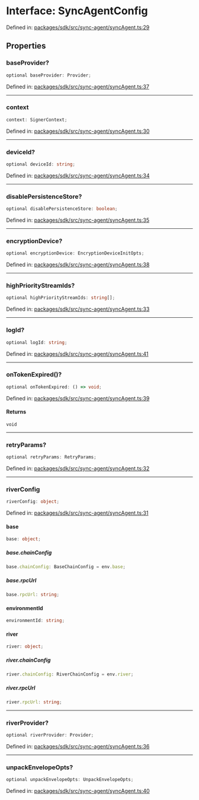 # Interface: SyncAgentConfig

Defined in: [packages/sdk/src/sync-agent/syncAgent.ts:29](https://github.com/towns-protocol/towns/blob/0db1fd0ac7258e8db8cedfb6183e8eade8284fa1/packages/sdk/src/sync-agent/syncAgent.ts#L29)

## Properties

### baseProvider?

```ts
optional baseProvider: Provider;
```

Defined in: [packages/sdk/src/sync-agent/syncAgent.ts:37](https://github.com/towns-protocol/towns/blob/0db1fd0ac7258e8db8cedfb6183e8eade8284fa1/packages/sdk/src/sync-agent/syncAgent.ts#L37)

***

### context

```ts
context: SignerContext;
```

Defined in: [packages/sdk/src/sync-agent/syncAgent.ts:30](https://github.com/towns-protocol/towns/blob/0db1fd0ac7258e8db8cedfb6183e8eade8284fa1/packages/sdk/src/sync-agent/syncAgent.ts#L30)

***

### deviceId?

```ts
optional deviceId: string;
```

Defined in: [packages/sdk/src/sync-agent/syncAgent.ts:34](https://github.com/towns-protocol/towns/blob/0db1fd0ac7258e8db8cedfb6183e8eade8284fa1/packages/sdk/src/sync-agent/syncAgent.ts#L34)

***

### disablePersistenceStore?

```ts
optional disablePersistenceStore: boolean;
```

Defined in: [packages/sdk/src/sync-agent/syncAgent.ts:35](https://github.com/towns-protocol/towns/blob/0db1fd0ac7258e8db8cedfb6183e8eade8284fa1/packages/sdk/src/sync-agent/syncAgent.ts#L35)

***

### encryptionDevice?

```ts
optional encryptionDevice: EncryptionDeviceInitOpts;
```

Defined in: [packages/sdk/src/sync-agent/syncAgent.ts:38](https://github.com/towns-protocol/towns/blob/0db1fd0ac7258e8db8cedfb6183e8eade8284fa1/packages/sdk/src/sync-agent/syncAgent.ts#L38)

***

### highPriorityStreamIds?

```ts
optional highPriorityStreamIds: string[];
```

Defined in: [packages/sdk/src/sync-agent/syncAgent.ts:33](https://github.com/towns-protocol/towns/blob/0db1fd0ac7258e8db8cedfb6183e8eade8284fa1/packages/sdk/src/sync-agent/syncAgent.ts#L33)

***

### logId?

```ts
optional logId: string;
```

Defined in: [packages/sdk/src/sync-agent/syncAgent.ts:41](https://github.com/towns-protocol/towns/blob/0db1fd0ac7258e8db8cedfb6183e8eade8284fa1/packages/sdk/src/sync-agent/syncAgent.ts#L41)

***

### onTokenExpired()?

```ts
optional onTokenExpired: () => void;
```

Defined in: [packages/sdk/src/sync-agent/syncAgent.ts:39](https://github.com/towns-protocol/towns/blob/0db1fd0ac7258e8db8cedfb6183e8eade8284fa1/packages/sdk/src/sync-agent/syncAgent.ts#L39)

#### Returns

`void`

***

### retryParams?

```ts
optional retryParams: RetryParams;
```

Defined in: [packages/sdk/src/sync-agent/syncAgent.ts:32](https://github.com/towns-protocol/towns/blob/0db1fd0ac7258e8db8cedfb6183e8eade8284fa1/packages/sdk/src/sync-agent/syncAgent.ts#L32)

***

### riverConfig

```ts
riverConfig: object;
```

Defined in: [packages/sdk/src/sync-agent/syncAgent.ts:31](https://github.com/towns-protocol/towns/blob/0db1fd0ac7258e8db8cedfb6183e8eade8284fa1/packages/sdk/src/sync-agent/syncAgent.ts#L31)

#### base

```ts
base: object;
```

##### base.chainConfig

```ts
base.chainConfig: BaseChainConfig = env.base;
```

##### base.rpcUrl

```ts
base.rpcUrl: string;
```

#### environmentId

```ts
environmentId: string;
```

#### river

```ts
river: object;
```

##### river.chainConfig

```ts
river.chainConfig: RiverChainConfig = env.river;
```

##### river.rpcUrl

```ts
river.rpcUrl: string;
```

***

### riverProvider?

```ts
optional riverProvider: Provider;
```

Defined in: [packages/sdk/src/sync-agent/syncAgent.ts:36](https://github.com/towns-protocol/towns/blob/0db1fd0ac7258e8db8cedfb6183e8eade8284fa1/packages/sdk/src/sync-agent/syncAgent.ts#L36)

***

### unpackEnvelopeOpts?

```ts
optional unpackEnvelopeOpts: UnpackEnvelopeOpts;
```

Defined in: [packages/sdk/src/sync-agent/syncAgent.ts:40](https://github.com/towns-protocol/towns/blob/0db1fd0ac7258e8db8cedfb6183e8eade8284fa1/packages/sdk/src/sync-agent/syncAgent.ts#L40)
